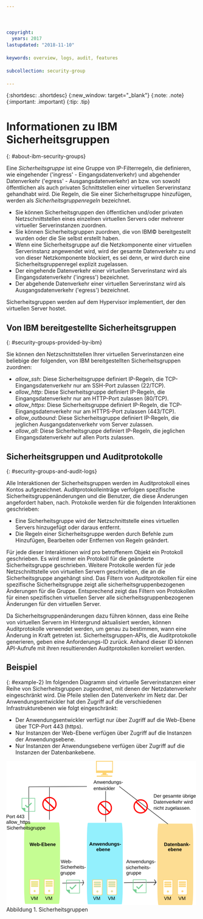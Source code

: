 ```yaml
---



copyright:
  years: 2017
lastupdated: "2018-11-10"

keywords: overview, logs, audit, features

subcollection: security-group

---
```


{:shortdesc: .shortdesc}
{:new_window: target="_blank"}
{:note: .note}
{:important: .important}
{:tip: .tip}

# Informationen zu IBM Sicherheitsgruppen
{: #about-ibm-security-groups}

Eine *Sicherheitsgruppe* ist eine Gruppe von IP-Filterregeln, die definieren, wie eingehender ('ingress' - Eingangsdatenverkehr) und abgehender
Datenverkehr ('egress' - Ausgangsdatenverkehr) an bzw. von sowohl öffentlichen als auch privaten Schnittstellen einer virtuellen Serverinstanz gehandhabt wird. Die Regeln, die Sie einer Sicherheitsgruppe hinzufügen, werden als *Sicherheitsgruppenregeln* bezeichnet.

* Sie können Sicherheitsgruppen den öffentlichen und/oder privaten Netzschnittstellen eines einzelnen virtuellen Servers oder mehrerer virtueller Serverinstanzen zuordnen.
* Sie können Sicherheitsgruppen zuordnen, die von IBM© bereitgestellt wurden oder die Sie selbst erstellt haben.
* Wenn eine Sicherheitsgruppe auf die Netzkomponente einer virtuellen Serverinstanz angewendet wird, wird der gesamte Datenverkehr zu und von dieser Netzkomponente blockiert, es sei denn, er wird durch eine Sicherheitsgruppenregel explizit zugelassen.
* Der eingehende Datenverkehr einer virtuellen Serverinstanz wird als Eingangsdatenverkehr ('ingress') bezeichnet.
* Der abgehende Datenverkehr einer virtuellen Serverinstanz wird als Ausgangsdatenverkehr ('egress') bezeichnet.

Sicherheitsgruppen werden auf dem Hypervisor implementiert, der den virtuellen Server hostet.

## Von IBM bereitgestellte Sicherheitsgruppen
{: #security-groups-provided-by-ibm}

Sie können den Netzschnittstellen Ihrer virtuellen Serverinstanzen eine beliebige der folgenden, von IBM bereitgestellten
Sicherheitsgruppen zuordnen:

* *allow_ssh*: Diese Sicherheitsgruppe definiert IP-Regeln, die TCP-Eingangsdatenverkehr nur am SSH-Port zulassen (22/TCP).
* *allow_http*: Diese Sicherheitsgruppe definiert IP-Regeln, die Eingangsdatenverkehr nur am HTTP-Port zulassen (80/TCP).
* *allow_https*: Diese Sicherheitsgruppe definiert IP-Regeln, die TCP-Eingangsdatenverkehr nur am HTTPS-Port zulassen (443/TCP).
* *allow_outbound*: Diese Sicherheitsgruppe definiert IP-Regeln, die jeglichen Ausgangsdatenverkehr vom Server zulassen.
* *allow_all*: Diese Sicherheitsgruppe definiert IP-Regeln, die jeglichen Eingangsdatenverkehr auf allen Ports zulassen.

## Sicherheitsgruppen und Auditprotokolle
{: #security-groups-and-audit-logs}

Alle Interaktionen der Sicherheitsgruppen werden im Auditprotokoll eines Kontos aufgezeichnet. Auditprotokolleinträge verfolgen spezifische Sicherheitsgruppenänderungen und die Benutzer, die diese Änderungen angefordert haben, nach. Protokolle werden für die folgenden Interaktionen geschrieben:
* Eine Sicherheitsgruppe wird der Netzschnittstelle eines virtuellen Servers hinzugefügt oder daraus entfernt.
* Die Regeln einer Sicherheitsgruppe werden durch Befehle zum Hinzufügen, Bearbeiten oder Entfernen von Regeln geändert.

Für jede dieser Interaktionen wird pro betroffenem Objekt ein Protokoll geschrieben. Es wird immer ein Protokoll für die geänderte Sicherheitsgruppe geschrieben. Weitere Protokolle werden für jede Netzschnittstelle von virtuellen Servern geschrieben, die an die Sicherheitsgruppe angehängt sind. Das Filtern von Auditprotokollen für eine spezifische Sicherheitsgruppe zeigt alle sicherheitsgruppenbezogenen Änderungen für die Gruppe. Entsprechend zeigt das Filtern von Protokollen für einen spezifischen virtuellen Server alle sicherheitsgruppenbezogenen Änderungen für den virtuellen Server.

Da Sicherheitsgruppenänderungen dazu führen können, dass eine Reihe von virtuellen Servern im Hintergrund aktualisiert werden, können Auditprotokolle verwendet werden, um genau zu bestimmen, wann eine Änderung in Kraft getreten ist.  Sicherheitsgruppen-APIs, die Auditprotokolle generieren, geben eine Anforderungs-ID zurück. Anhand dieser ID können API-Aufrufe mit ihren resultierenden Auditprotokollen korreliert werden.

## Beispiel
{: #example-2}
Im folgenden Diagramm sind virtuelle Serverinstanzen einer Reihe von Sicherheitsgruppen zugeordnet,
mit denen der Netzdatenverkehr eingeschränkt wird. Die Pfeile stellen den Datenverkehr im Netz dar. Der Anwendungsentwickler hat den Zugriff auf die verschiedenen Infrastrukturebenen wie folgt eingeschränkt:

* Der Anwendungsentwickler verfügt nur über Zugriff auf die Web-Ebene über TCP-Port 443 (https).
* Nur Instanzen der Web-Ebene verfügen über Zugriff auf die Instanzen der Anwendungsebene.
* Nur Instanzen der Anwendungsebene verfügen über Zugriff auf die Instanzen der Datenbankebene.

![Abbildung der Sicherheitsgruppen](images/SecurityGroups.png "Abbildung des Datenverkehrs im Netz mit einer Reihe aktivierter Sicherheitsgruppen") Abbildung 1. Sicherheitsgruppen
